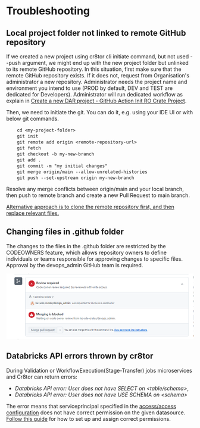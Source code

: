 # Troubleshooting

## Local project folder not linked to remote GitHub repository

If we created a new project using cr8tor cli initiate command, but not used --push argument, we might end up with the new project folder but unlinked to its remote GitHub repository.
In this situation, first make sure that the remote GitHub repository exists. If it does not, request from Organisation's  administrator a new repository. Administrator needs the project name and environment you intend to use (PROD by default, DEV and TEST are dedicated for Developers). Administrator will run dedicated workflow as explain in [Create a new DAR project - GitHub Action Init RO Crate Project](create-new-dar-project.md#github-action-init-ro-crate-project).

Then, we need to initiate the git. You can do it, e.g. using your IDE UI or with below git commands.

```text
    cd <my-project-folder>
    git init
    git remote add origin <remote-repository-url>
    git fetch
    git checkout -b my-new-branch
    git add .
    git commit -m "my initial changes"
    git merge origin/main --allow-unrelated-histories
    git push --set-upstream origin my-new-branch
```

Resolve any merge conflicts between origin/main and your local branch, then push to remote branch and create a new Pull Request to main  branch.

<u>Alternative approach is to clone the remote repository first, and then replace relevant files.</u>

## Changing files in .github folder

The changes to the files in the .github folder are restricted by the CODEOWNERS feature, which allows repository owners to define individuals or teams responsible for approving changes to specific files. Approval by the devops_admin GitHub team is required.

![alt text](./../assets/screenshots/project_pull_request_codeowners_review_required.png)

## Databricks API errors thrown by cr8tor

During Validation or WorkflowExecution(Stage-Transfer) jobs microservices and Cr8tor can return errors:

- *Databricks API error: User does not have SELECT on <table/schema\>*,
- *Databricks API error: User does not have USE SCHEMA on <schema\>*

The error means that serviceprincipal specified in the [access/access configuration](./update-resources-files.md#accessaccess) does not have correct permission on the given datasource. [Follow this guide](./../developer-guide/source-setup.md#databricks-unity-catalog) for how to set up and assign correct permissions.
